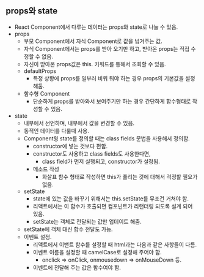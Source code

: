 ## props와 state
- React Component에서 다루는 데이터는 props와 state로 나눌 수 있음.
- props
    - 부모 Component에서 자식 Component로 값을 넘겨주는 값.
    - 자식 Component에서는 props를 받아 오기만 하고, 받아온 props는 직접 수정할 수 없음.
    - 자신이 받아온 props값은 this. 키워드를 통해서 조회할 수 있음.
    - defaultProps
        - 특정 상황에 props를 일부러 비워 둬야 하는 경우 props의 기본값을 설정해둠.
    - 함수형 Component
        - 단순하게 props를 받아와서 보여주기만 하는 경우 간단하게 함수형태로 작성할 수 있음.
- state
    - 내부에서 선언하며, 내부에서 값을 변경할 수 있음.
    - 동적인 데이터를 다룰때 사용.
    - Component읭 state를 정의할 때는 class fields 문법을 사용해서 정의함.
        - constructor에 넣는 것보다 편함.
        - constructor도 사용하고 class fields도 사용한다면,
            - class field가 먼저 실행되고, constructor가 설정됨.
        - 메소드 작성
            - 화살표 함수 형태로 작성하면 this가 풀리는 것에 대해서 걱정할 필요가 없음.
    - setState
        - state에 있는 값을 바꾸기 위해서는 this.setState를 무조건 거쳐야 함.
        - 리액트에서는 이 함수가 호출되면 컴포넌트가 리랜더링 되도록 설계 되어 있음.
        - setState는 객체로 전달되는 값만 업데이트 해줌.
    - setState에 객체 대신 함수 전달도 가능.
    - 이벤트 설정.
        - 리액트에서 이밴트 함수를 설정할 때 html과는 다음과 같은 사항들이 다름.
        - 이벤트 이름을 설정할 때 camelCase로 설정해 주어야 함.
            - onclick => onClick, onmousedown => onMouseDown 등.
        - 이벤트에 전달해 주는 값은 함수여야 함.
